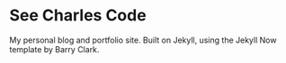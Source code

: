 # See Charles Code

My personal blog and portfolio site. Built on Jekyll, using the Jekyll Now template by Barry Clark.

